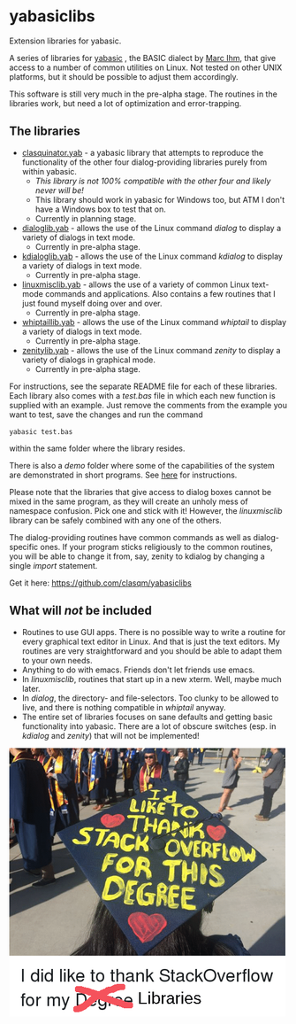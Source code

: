 # yabasiclibs

Extension libraries for yabasic.

A series of libraries for [yabasic](http://www.yabasic.de/) , the BASIC dialect by [Marc Ihm](https://github.com/marcIhm), that give access to a number of common utilities on Linux. Not tested on other UNIX platforms, but it should be possible to adjust them accordingly.

This software is still very much in the pre-alpha stage. The routines in the libraries work, but need a lot of optimization and error-trapping.

## The libraries
+ [clasquinator.yab](https://clasqm.github.io/yabasiclibs/clasquinator/) - a yabasic library that attempts to reproduce the functionality of the other four dialog-providing libraries purely from within yabasic.
    + *This library is not 100% compatible with the other four and likely never will be!*
    + This library should work in yabasic for Windows too, but ATM I don't have a Windows box to test that on.
    + Currently in planning stage. 
+ [dialoglib.yab](https://clasqm.github.io/yabasiclibs/dialog/) - allows the use of the Linux command *dialog* to display a variety of dialogs in text mode.
    + Currently in pre-alpha stage.
+ [kdialoglib.yab](https://clasqm.github.io/yabasiclibs/kdialog/) - allows the use of the Linux command *kdialog* to display a variety of dialogs in text mode.
    + Currently in pre-alpha stage.
+ [linuxmisclib.yab](https://clasqm.github.io/yabasiclibs/linuxmisc/) - allows the use of a variety of common Linux text-mode commands and applications. Also contains a few routines that I just found myself doing over and over.
    + Currently in pre-alpha stage.
+ [whiptaillib.yab](https://clasqm.github.io/yabasiclibs/whiptail/) - allows the use of the Linux command *whiptail* to display a variety of dialogs in text mode.
    + Currently in pre-alpha stage.
+ [zenitylib.yab](https://clasqm.github.io/yabasiclibs/zenity/) - allows the use of the Linux command *zenity* to display a variety of dialogs in graphical mode.
    + Currently in pre-alpha stage.

For instructions, see the separate README file for each of these libraries. Each library also comes with a *test.bas* file in which each new function is supplied with an example. Just remove the comments from the example you want to test, save the changes  and run the command

    yabasic test.bas
    
within the same folder where the library resides.

There is also a *demo* folder where some of the capabilities of the system are demonstrated in short programs. See [here](https://clasqm.github.io/yabasiclibs/demo/) for instructions.

Please note that the libraries that give access to dialog boxes cannot be mixed in the same program, as they will create an unholy mess of namespace confusion. Pick one and stick with it! However, the *linuxmisclib* library can be safely combined with any one of the others.

The dialog-providing routines have common commands as well as dialog-specific ones. If your program sticks religiously to the common routines, you will be able to change it from, say, zenity to kdialog by changing a single *import* statement.

Get it here: https://github.com/clasqm/yabasiclibs 

## What will *not* be included

+ Routines to use GUI apps. There is no possible way to write a routine for every graphical text editor in Linux. And that is just the text editors. My routines are very straightforward and you should be able to adapt them to your own needs.
+ Anything to do with emacs. Friends don't let friends use emacs.
+ In *linuxmisclib*, routines that start up in a new xterm. Well, maybe much later.
+ In *dialog*, the directory- and file-selectors. Too clunky to be allowed to live, and there is nothing compatible in *whiptail* anyway.
+ The entire set of libraries focuses on sane defaults and getting basic functionality into yabasic. There are a lot of obscure switches (esp. in *kdialog* and *zenity*) that will not be implemented!

![Thanks](./imgs/thanks.png)

